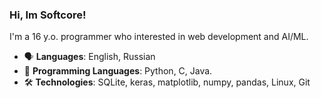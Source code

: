 ### Hi, Im Softcore!

I'm a 16 y.o. programmer who interested in web development and AI/ML.

- 🗣️ **Languages**: English, Russian
- 💾 **Programming Languages**: Python, C, Java.
- 🛠 **Technologies**: SQLite, keras, matplotlib, numpy, pandas, Linux, Git
